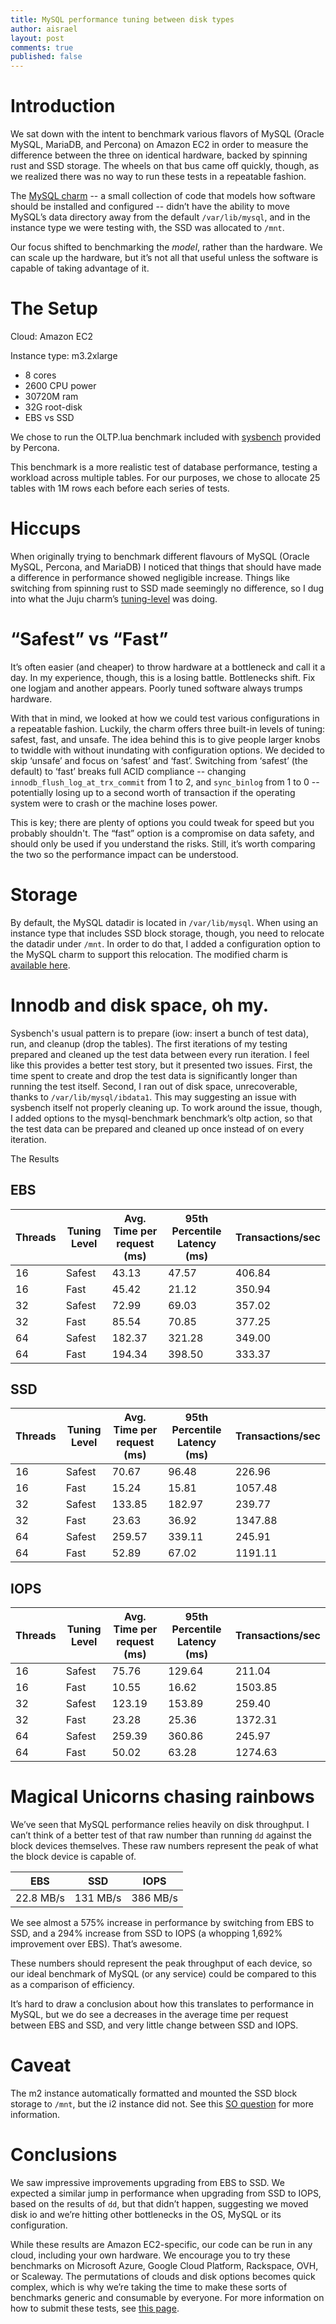 ```yaml
---
title: MySQL performance tuning between disk types
author: aisrael
layout: post
comments: true
published: false
---
```


# Introduction

We sat down with the intent to benchmark various flavors of MySQL (Oracle MySQL, MariaDB, and Percona) on Amazon EC2 in order to measure the difference between the three on identical hardware, backed by spinning rust and SSD storage. The wheels on that bus came off quickly, though, as we realized there was no way to run these tests in a repeatable fashion.

The [MySQL charm](https://jujucharms.com/mysql/) -- a small collection of code that models how software should be installed and configured -- didn’t have the ability to move MySQL’s data directory away from the default `/var/lib/mysql`, and in the instance type we were testing with, the SSD was allocated to `/mnt`.

Our focus shifted to benchmarking the _model_, rather than the hardware. We can scale up the hardware, but it’s not all that useful unless the software is capable of taking advantage of it.

# The Setup

Cloud: Amazon EC2

Instance type: m3.2xlarge

 - 8 cores
 - 2600 CPU power
 - 30720M ram
 - 32G root-disk
 - EBS vs SSD

We chose to run the OLTP.lua benchmark included with [sysbench](https://www.percona.com/docs/wiki/benchmark:sysbench:olpt.lua) provided by Percona.

This benchmark is a more realistic test of database performance, testing a workload across multiple tables. For our purposes, we chose to allocate 25 tables with 1M rows each before each series of tests.

# Hiccups

When originally trying to benchmark different flavours of MySQL (Oracle MySQL, Percona, and MariaDB) I noticed that things that should have made a difference in performance showed negligible increase. Things like switching from spinning rust to SSD made seemingly no difference, so I dug into what the Juju charm’s [tuning-level](http://bazaar.launchpad.net/~charmers/charms/trusty/mysql/trunk/view/head:/hooks/config-changed#L155) was doing. 

# “Safest” vs “Fast”

It’s often easier (and cheaper) to throw hardware at a bottleneck and call it a day. In my experience, though, this is a losing battle. Bottlenecks shift. Fix one logjam and another appears. Poorly tuned software always trumps hardware.

With that in mind, we looked at how we could test various configurations in a repeatable fashion. Luckily, the charm offers three built-in levels of tuning: safest, fast, and unsafe. The idea behind this is to give people larger knobs to twiddle with without inundating with configuration options.
We decided to skip ‘unsafe’ and focus on ‘safest’ and ‘fast’. Switching from ‘safest’ (the default) to ‘fast’ breaks full ACID compliance -- changing `innodb_flush_log_at_trx_commit` from 1 to 2, and `sync_binlog` from 1 to 0 -- potentially losing up to a second worth of transaction if the operating system were to crash or the machine loses power.

This is key; there are plenty of options you could tweak for speed but you probably shouldn't. The “fast” option is a compromise on data safety, and should only be used if you understand the risks. Still, it’s worth comparing the two so the performance impact can be understood.

# Storage

By default, the MySQL datadir is located in `/var/lib/mysql`. When using an instance type that includes SSD block storage, though, you need to relocate the datadir under `/mnt`. In order to do that, I added a configuration option to the MySQL charm to support this relocation. The modified charm is [available here](https://code.launchpad.net/~aisrael/charms/trusty/mysql/trunk). 

# Innodb and disk space, oh my.

Sysbench's usual pattern is to prepare (iow: insert a bunch of test data), run, and cleanup (drop the tables). The first iterations of my testing prepared and cleaned up the test data between every run iteration. I feel like this provides a better test story, but it presented two issues. First, the time spent to create and drop the test data is significantly longer than running the test itself. Second, I ran out of disk space, unrecoverable, thanks to `/var/lib/mysql/ibdata1`. This may suggesting an issue with sysbench itself not properly cleaning up. To work around the issue, though, I added options to the mysql-benchmark benchmark’s oltp action, so that the test data can be prepared and cleaned up once instead of on every iteration.

The Results

## EBS

| Threads  | Tuning Level | Avg. Time per request (ms) | 95th Percentile Latency (ms) | Transactions/sec |
|----------|--------------|----------------------------|------------------------------|------------------|
| 16 | Safest | 43.13  | 47.57  | 406.84 | 
| 16 | Fast   | 45.42  | 21.12  | 350.94 |
| 32 | Safest | 72.99  | 69.03  | 357.02 |
| 32 | Fast   | 85.54  | 70.85  | 377.25 |
| 64 | Safest | 182.37 | 321.28 | 349.00 |
| 64 | Fast   | 194.34 | 398.50 | 333.37 |

## SSD

| Threads  | Tuning Level | Avg. Time per request (ms) | 95th Percentile Latency (ms) | Transactions/sec |
|----------|--------------|----------------------------|------------------------------|------------------|
| 16 | Safest | 70.67  | 96.48  | 226.96  |
| 16 | Fast   | 15.24  | 15.81  | 1057.48 |
| 32 | Safest | 133.85 | 182.97 | 239.77  |
| 32 | Fast   | 23.63  | 36.92  | 1347.88 |
| 64 | Safest | 259.57 | 339.11 | 245.91  |
| 64 | Fast   | 52.89  | 67.02  | 1191.11 |

## IOPS

| Threads  | Tuning Level | Avg. Time per request (ms) | 95th Percentile Latency (ms) | Transactions/sec |
|----------|--------------|----------------------------|------------------------------|------------------|
| 16 | Safest | 75.76  | 129.64 | 211.04  |
| 16 | Fast   | 10.55  | 16.62  | 1503.85 |
| 32 | Safest | 123.19 | 153.89 | 259.40  |
| 32 | Fast   | 23.28  | 25.36  | 1372.31 |
| 64 | Safest | 259.39 | 360.86 | 245.97  |
| 64 | Fast   | 50.02  | 63.28  | 1274.63 |

# Magical Unicorns chasing rainbows

We’ve seen that MySQL performance relies heavily on disk throughput. I can’t think of a better test of that raw number than running `dd` against the block devices themselves. These raw numbers represent the peak of what the block device is capable of.


|EBS | SSD | IOPS |
|----|-----|------|
| 22.8 MB/s | 131 MB/s | 386 MB/s |


We see almost a 575% increase in performance by switching from EBS to SSD, and a 294% increase from SSD to IOPS (a whopping 1,692% improvement over EBS). That’s awesome. 

These numbers should represent the peak throughput of each device, so our ideal benchmark of MySQL (or any service) could be compared to this as a comparison of efficiency.

It’s hard to draw a conclusion about how this translates to performance in MySQL, but we do see a decreases in the average time per request between EBS and SSD, and very little change between SSD and IOPS.
# Caveat

The m2 instance automatically formatted and mounted the SSD block storage to `/mnt`, but the i2 instance did not. See this [SO question](http://stackoverflow.com/questions/23092436/ssd-drives-not-accessible-in-ec2-ubuntu-instances) for more information. 

# Conclusions

We saw impressive improvements upgrading from EBS to SSD. We expected a similar jump in performance when upgrading from SSD to IOPS, based on the results of `dd`, but that didn’t happen, suggesting we moved disk io and we’re hitting other bottlenecks in the OS, MySQL or its configuration.

While these results are Amazon EC2-specific, our code can be run in any cloud, including your own hardware. We encourage you to try these benchmarks on Microsoft Azure, Google Cloud Platform, Rackspace, OVH, or Scaleway. The permutations of clouds and disk options becomes quick complex, which is why we’re taking the time to make these sorts of benchmarks generic and consumable by everyone. For more information on how to submit these tests, see [this page](http://blog.cloud-benchmarks.org/about/submit.html). 
